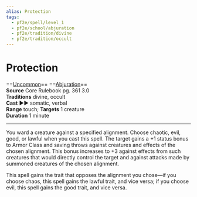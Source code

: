 ```yaml
---
alias: Protection
tags:
  - pf2e/spell/level_1
  - pf2e/school/abjuration
  - pf2e/tradition/divine
  - pf2e/tradition/occult
---
```


# Protection

==[Uncommon](../../../Traits/Uncommon.md)== ==[Abjuration](../../../Traits/Abjuration.md)==  
__Source__ Core Rulebook pg. 361 3.0  
**Traditions** divine, occult  
**Cast** ►► somatic, verbal  
**Range** touch; **Targets** 1 creature  
**Duration** 1 minute

---

You ward a creature against a specified alignment. Choose chaotic, evil, good, or lawful when you cast this spell. The target gains a +1 status bonus to Armor Class and saving throws against creatures and effects of the chosen alignment. This bonus increases to +3 against effects from such creatures that would directly control the target and against attacks made by summoned creatures of the chosen alignment.

This spell gains the trait that opposes the alignment you chose—if you choose chaos, this spell gains the lawful trait, and vice versa; if you choose evil, this spell gains the good trait, and vice versa.

